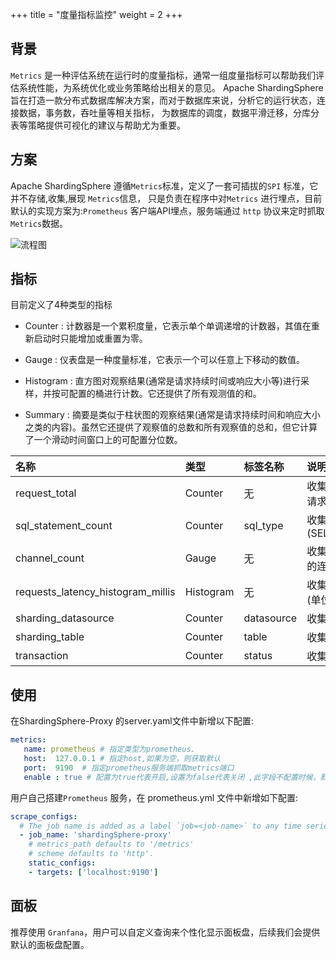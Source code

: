 +++
title = "度量指标监控"
weight = 2
+++

## 背景
`Metrics` 是一种评估系统在运行时的度量指标，通常一组度量指标可以帮助我们评估系统性能，为系统优化或业务策略给出相关的意见。
Apache ShardingSphere 旨在打造一款分布式数据库解决方案，而对于数据库来说，分析它的运行状态，连接数据，事务数，吞吐量等相关指标，
为数据库的调度，数据平滑迁移，分库分表等策略提供可视化的建议与帮助尤为重要。

## 方案

Apache ShardingSphere 遵循`Metrics`标准，定义了一套可插拔的`SPI` 标准，它并不存储,收集,展现 `Metrics`信息，
只是负责在程序中对`Metrics` 进行埋点，目前默认的实现方案为:`Prometheus` 客户端API埋点，服务端通过
`http` 协议来定时抓取`Metrics`数据。

![流程图](https://shardingsphere.apache.org/document/current/img/control-panel/metrics/metrics.png)

## 指标

目前定义了4种类型的指标

 * Counter : 计数器是一个累积度量，它表示单个单调递增的计数器，其值在重新启动时只能增加或重置为零。
 
 * Gauge : 仪表盘是一种度量标准，它表示一个可以任意上下移动的数值。

 * Histogram : 直方图对观察结果(通常是请求持续时间或响应大小等)进行采样，并按可配置的桶进行计数。它还提供了所有观测值的和。
 
 * Summary : 摘要是类似于柱状图的观察结果(通常是请求持续时间和响应大小之类的内容)。虽然它还提供了观察值的总数和所有观察值的总和，但它计算了一个滑动时间窗口上的可配置分位数。
 
 |名称                       | 类型                  |标签名称       | 说明                  |
 |:------------------------ |:--------------------- |:-------------|:-------------------- |
 |request_total             |Counter                | 无           |收集ShardingSphere所有的请求 |
 |sql_statement_count       |Counter                | sql_type     |收集执行的SQL类型,比如 (SELECT,UPDATE,INSERT...)| 
 |channel_count             |Gauge                  | 无           |收集ShardingSphere-Proxy的连接数               | 
 |requests_latency_histogram_millis |Histogram      | 无            |收集执行所有请求的迟延时间(单位:ms)              | 
 |sharding_datasource       |Counter                | datasource   |收集执行SQL语句命中的分库                       | 
 |sharding_table            |Counter                | table        |收集执行SQL语句命中的分表                       | 
 |transaction               |Counter                | status       |收集所有的事务数量                              | 

## 使用
在ShardingSphere-Proxy 的server.yaml文件中新增以下配置:

```yaml
metrics:
   name: prometheus # 指定类型为prometheus.
   host:  127.0.0.1 # 指定host,如果为空，则获取默认
   port:  9190  # 指定prometheus服务端抓取metrics端口
   enable : true # 配置为true代表开启,设置为false代表关闭 ,此字段不配置时候，默认开启.
```

用户自己搭建`Prometheus` 服务，在 prometheus.yml 文件中新增如下配置:

```yaml
scrape_configs:
  # The job name is added as a label `job=<job-name>` to any time series scraped from this config.
  - job_name: 'shardingSphere-proxy'
    # metrics_path defaults to '/metrics'
    # scheme defaults to 'http'.
    static_configs:
    - targets: ['localhost:9190']
```

## 面板

推荐使用 `Granfana`，用户可以自定义查询来个性化显示面板盘，后续我们会提供默认的面板盘配置。

